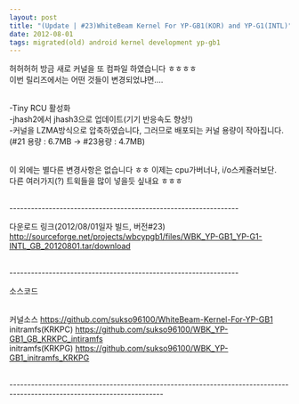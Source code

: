 ```yaml
---
layout: post
title: "(Update | #23)WhiteBeam Kernel For YP-GB1(KOR) and YP-G1(INTL)"
date: 2012-08-01
tags: migrated(old) android kernel development yp-gb1
---
```


허허허허 방금 새로 커널을 또 컴파일 하였습니다 ㅎㅎㅎㅎ<br>
이번 릴리즈에서는 어떤 것들이 변경되었냐면....<br><br>

-Tiny RCU 활성화 <br>
-jhash2에서 jhash3으로 업데이트(기기 반응속도 향상!)<br>
-커널을 LZMA방식으로 압축하였습니다, 그러므로 배포되는 커널 용량이 작아집니다.<br>
(#21 용량 : 6.7MB -> #23용량 : 4.7MB)<br><br>


이 외에는 별다른 변경사항은 없습니다 ㅎㅎ 이제는 cpu가버너나, i/o스케쥴러보단.<br>
다른 여러가지(?) 트윅들을 많이 넣을듯 싶내요 ㅎㅎㅎ<br><br>

----------------------------------------------------------------<br>

다운로드 링크(2012/08/01일자 빌드, 버전#23)<br>
http://sourceforge.net/projects/wbcypgb1/files/WBK_YP-GB1_YP-G1-INTL_GB_20120801.tar/download<br><br>

----------------------------------------------------------------<br>

소스코드<br><br>

커널소스 https://github.com/sukso96100/WhiteBeam-Kernel-For-YP-GB1<br>
initramfs(KRKPC)  https://github.com/sukso96100/WBK_YP-GB1_GB_KRKPC_intiramfs<br>
initramfs(KRKPG) https://github.com/sukso96100/WBK_YP-GB1_initramfs_KRKPG<br><br>

-------------------------------------------------------------------------------------------------------------------------<br><br>